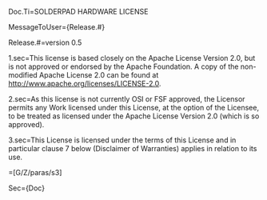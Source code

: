 Doc.Ti=SOLDERPAD HARDWARE LICENSE

MessageToUser={Release.#}

Release.#=version 0.5

1.sec=This license is based closely on the Apache License Version 2.0, but is not approved or endorsed by the Apache Foundation. A copy of the non-modified Apache License 2.0 can be found at http://www.apache.org/licenses/LICENSE-2.0.

2.sec=As this license is not currently OSI or FSF approved, the Licensor permits any Work licensed under this License, at the option of the Licensee, to be treated as licensed under the Apache License Version 2.0 (which is so approved).

3.sec=This License is licensed under the terms of this License and in particular clause 7 below (Disclaimer of Warranties) applies in relation to its use.

=[G/Z/paras/s3]

Sec={Doc}
